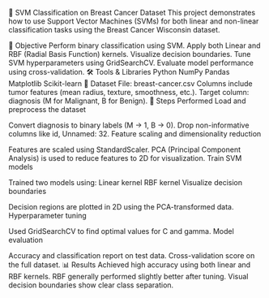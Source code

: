 🧠 SVM Classification on Breast Cancer Dataset
This project demonstrates how to use Support Vector Machines (SVMs) for both linear and non-linear classification tasks using the Breast Cancer Wisconsin dataset.

📌 Objective
Perform binary classification using SVM.
Apply both Linear and RBF (Radial Basis Function) kernels.
Visualize decision boundaries.
Tune SVM hyperparameters using GridSearchCV.
Evaluate model performance using cross-validation.
🛠️ Tools & Libraries
Python
NumPy
Pandas
Matplotlib
Scikit-learn
📂 Dataset
File: breast-cancer.csv
Columns include tumor features (mean radius, texture, smoothness, etc.).
Target column: diagnosis (M for Malignant, B for Benign).
🚀 Steps Performed
Load and preprocess the dataset

Convert diagnosis to binary labels (M → 1, B → 0).
Drop non-informative columns like id, Unnamed: 32.
Feature scaling and dimensionality reduction

Features are scaled using StandardScaler.
PCA (Principal Component Analysis) is used to reduce features to 2D for visualization.
Train SVM models

Trained two models using:
Linear kernel
RBF kernel
Visualize decision boundaries

Decision regions are plotted in 2D using the PCA-transformed data.
Hyperparameter tuning

Used GridSearchCV to find optimal values for C and gamma.
Model evaluation

Accuracy and classification report on test data.
Cross-validation score on the full dataset.
📊 Results
Achieved high accuracy using both linear and RBF kernels.
RBF generally performed slightly better after tuning.
Visual decision boundaries show clear class separation.
